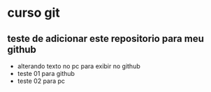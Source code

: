 # curso git

## teste de adicionar este repositorio para meu github
* alterando texto no pc para exibir no github
* teste 01 para github
* teste 02 para pc
